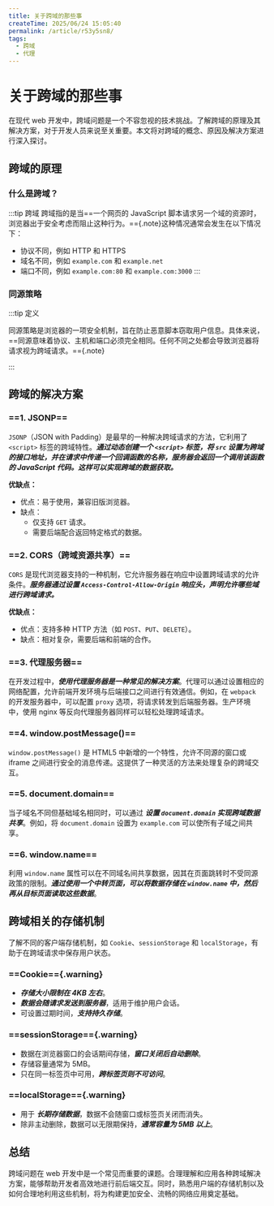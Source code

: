 ```yaml
---
title: 关于跨域的那些事
createTime: 2025/06/24 15:05:40
permalink: /article/r53y5sn8/
tags:
  - 跨域
  - 代理
---
```


# 关于跨域的那些事

在现代 web 开发中，跨域问题是一个不容忽视的技术挑战。了解跨域的原理及其解决方案，对于开发人员来说至关重要。本文将对跨域的概念、原因及解决方案进行深入探讨。

## 跨域的原理

### 什么是跨域？

:::tip 跨域
跨域指的是当==一个网页的 JavaScript 脚本请求另一个域的资源时，浏览器出于安全考虑而阻止这种行为。=={.note}这种情况通常会发生在以下情况下：
- 协议不同，例如 HTTP 和 HTTPS
- 域名不同，例如 `example.com` 和 `example.net`
- 端口不同，例如 `example.com:80` 和 `example.com:3000`
:::
### 同源策略

:::tip 定义

同源策略是浏览器的一项安全机制，旨在防止恶意脚本窃取用户信息。具体来说，==同源意味着协议、主机和端口必须完全相同。任何不同之处都会导致浏览器将请求视为跨域请求。=={.note}

:::
## 跨域的解决方案

### ==1. JSONP==

`JSONP`（JSON with Padding）是最早的一种解决跨域请求的方法，它利用了 `<script>` 标签的跨域特性。**_通过动态创建一个 `<script>` 标签，将 `src` 设置为跨域的接口地址，并在请求中传递一个回调函数的名称，服务器会返回一个调用该函数的 JavaScript 代码。这样可以实现跨域的数据获取。_**

**优缺点：**
- 优点：易于使用，兼容旧版浏览器。
- 缺点：
    - 仅支持 `GET` 请求。
    - 需要后端配合返回特定格式的数据。

### ==2. CORS（跨域资源共享）==

`CORS` 是现代浏览器支持的一种机制，它允许服务器在响应中设置跨域请求的允许条件。**_服务器通过设置 `Access-Control-Allow-Origin` 响应头，声明允许哪些域进行跨域请求。_**

**优缺点：**
- 优点：支持多种 HTTP 方法（如 `POST`、`PUT`、`DELETE`）。
- 缺点：相对复杂，需要后端和前端的合作。

### ==3. 代理服务器==

在开发过程中，**_使用代理服务器是一种常见的解决方案_**。代理可以通过设置相应的网络配置，允许前端开发环境与后端接口之间进行有效通信。例如，在 `webpack` 的开发服务器中，可以配置 `proxy` 选项，将请求转发到后端服务器。生产环境中，使用 nginx 等反向代理服务器同样可以轻松处理跨域请求。

### ==4. window.postMessage()==

`window.postMessage()` 是 HTML5 中新增的一个特性，允许不同源的窗口或 iframe 之间进行安全的消息传递。这提供了一种灵活的方法来处理复杂的跨域交互。

### ==5. document.domain==

当子域名不同但基础域名相同时，可以通过 **_设置 `document.domain` 实现跨域数据共享_**。例如，将 `document.domain` 设置为 `example.com` 可以使所有子域之间共享。

### ==6. window.name==

利用 `window.name` 属性可以在不同域名间共享数据，因其在页面跳转时不受同源政策的限制。**_通过使用一个中转页面，可以将数据存储在 `window.name` 中，然后再从目标页面读取这些数据_**。

## 跨域相关的存储机制

了解不同的客户端存储机制，如 `Cookie`、`sessionStorage` 和 `localStorage`，有助于在跨域请求中保存用户状态。

### ==Cookie=={.warning}
- _**存储大小限制在 4KB 左右**_。
- _**数据会随请求发送到服务器**_，适用于维护用户会话。
- 可设置过期时间，_**支持持久存储**_。

### ==sessionStorage=={.warning}
- 数据在浏览器窗口的会话期间存储，_**窗口关闭后自动删除**_。
- 存储容量通常为 5MB。
- 只在同一标签页中可用，_**跨标签页则不可访问**_。

### ==localStorage=={.warning}
- 用于 **_长期存储数据_**，数据不会随窗口或标签页关闭而消失。
- 除非主动删除，数据可以无限期保持，**_通常容量为 5MB 以上_**。

## 总结

跨域问题在 web 开发中是一个常见而重要的课题。合理理解和应用各种跨域解决方案，能够帮助开发者高效地进行前后端交互。同时，熟悉用户端的存储机制以及如何合理地利用这些机制，将为构建更加安全、流畅的网络应用奠定基础。

